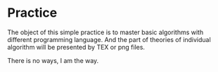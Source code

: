 # Practice

The object of this simple practice is to master basic algorithms with different programming language. And the part of theories of individual algorithm will be presented by TEX or png files.

There is no ways, I am the way. 